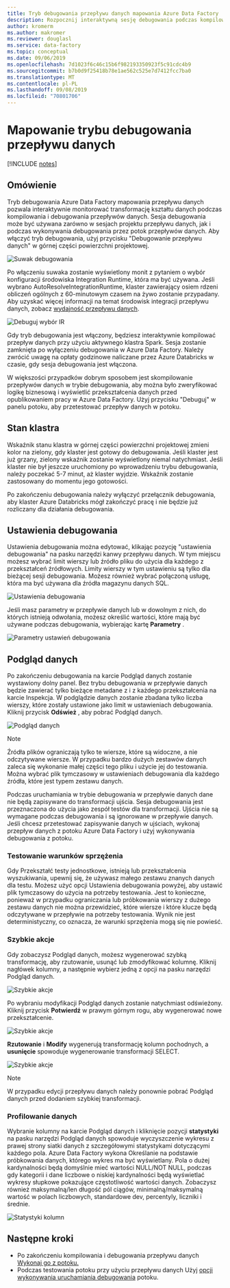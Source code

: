 ```yaml
---
title: Tryb debugowania przepływu danych mapowania Azure Data Factory
description: Rozpocznij interaktywną sesję debugowania podczas kompilowania przepływów danych
author: kromerm
ms.author: makromer
ms.reviewer: douglasl
ms.service: data-factory
ms.topic: conceptual
ms.date: 09/06/2019
ms.openlocfilehash: 7d1023f6c46c15b6f982193350923f5c91cdc4b9
ms.sourcegitcommit: b7b0d9f25418b78e1ae562c525e7d7412fcc7ba0
ms.translationtype: MT
ms.contentlocale: pl-PL
ms.lasthandoff: 09/08/2019
ms.locfileid: "70801706"
---
```

# <a name="mapping-data-flow-debug-mode"></a>Mapowanie trybu debugowania przepływu danych

[!INCLUDE [notes](../../includes/data-factory-data-flow-preview.md)]

## <a name="overview"></a>Omówienie

Tryb debugowania Azure Data Factory mapowania przepływu danych pozwala interaktywnie monitorować transformację kształtu danych podczas kompilowania i debugowania przepływów danych. Sesja debugowania może być używana zarówno w sesjach projektu przepływu danych, jak i podczas wykonywania debugowania przez potok przepływów danych. Aby włączyć tryb debugowania, użyj przycisku "Debugowanie przepływu danych" w górnej części powierzchni projektowej.

![Suwak debugowania](media/data-flow/debugbutton.png "Suwak debugowania")

Po włączeniu suwaka zostanie wyświetlony monit z pytaniem o wybór konfiguracji środowiska Integration Runtime, która ma być używana. Jeśli wybrano AutoResolveIntegrationRuntime, klaster zawierający osiem rdzeni obliczeń ogólnych z 60-minutowym czasem na żywo zostanie przypadany. Aby uzyskać więcej informacji na temat środowisk integracji przepływu danych, zobacz [wydajność przepływu danych](concepts-data-flow-performance.md#increase-size-of-your-compute-engine-in-azure-integration-runtime).

![Debuguj wybór IR](media/data-flow/debugbutton2.png "Debuguj wybór IR")

Gdy tryb debugowania jest włączony, będziesz interaktywnie kompilować przepływ danych przy użyciu aktywnego klastra Spark. Sesja zostanie zamknięta po wyłączeniu debugowania w Azure Data Factory. Należy zwrócić uwagę na opłaty godzinowe naliczane przez Azure Databricks w czasie, gdy sesja debugowania jest włączona.

W większości przypadków dobrym sposobem jest skompilowanie przepływów danych w trybie debugowania, aby można było zweryfikować logikę biznesową i wyświetlić przekształcenia danych przed opublikowaniem pracy w Azure Data Factory. Użyj przycisku "Debuguj" w panelu potoku, aby przetestować przepływ danych w potoku.

## <a name="cluster-status"></a>Stan klastra

Wskaźnik stanu klastra w górnej części powierzchni projektowej zmieni kolor na zielony, gdy klaster jest gotowy do debugowania. Jeśli klaster jest już grzany, zielony wskaźnik zostanie wyświetlony niemal natychmiast. Jeśli klaster nie był jeszcze uruchomiony po wprowadzeniu trybu debugowania, należy poczekać 5-7 minut, aż klaster wyjdzie. Wskaźnik zostanie zastosowany do momentu jego gotowości.

Po zakończeniu debugowania należy wyłączyć przełącznik debugowania, aby klaster Azure Databricks mógł zakończyć pracę i nie będzie już rozliczany dla działania debugowania.

## <a name="debug-settings"></a>Ustawienia debugowania

Ustawienia debugowania można edytować, klikając pozycję "ustawienia debugowania" na pasku narzędzi kanwy przepływu danych. W tym miejscu możesz wybrać limit wierszy lub źródło pliku do użycia dla każdego z przekształceń źródłowych. Limity wierszy w tym ustawieniu są tylko dla bieżącej sesji debugowania. Możesz również wybrać połączoną usługę, która ma być używana dla źródła magazynu danych SQL. 

![Ustawienia debugowania](media/data-flow/debug-settings.png "Ustawienia debugowania")

Jeśli masz parametry w przepływie danych lub w dowolnym z nich, do których istnieją odwołania, możesz określić wartości, które mają być używane podczas debugowania, wybierając kartę **Parametry** .

![Parametry ustawień debugowania](media/data-flow/debug-settings2.png "Parametry ustawień debugowania")

## <a name="data-preview"></a>Podgląd danych

Po zakończeniu debugowania na karcie Podgląd danych zostanie wystawiony dolny panel. Bez trybu debugowania w przepływie danych będzie zawierać tylko bieżące metadane z i z każdego przekształcenia na karcie Inspekcja. W podglądzie danych zostanie zbadana tylko liczba wierszy, które zostały ustawione jako limit w ustawieniach debugowania. Kliknij przycisk **Odśwież** , aby pobrać Podgląd danych.

![Podgląd danych](media/data-flow/datapreview.png "Podgląd danych")

> [!NOTE]
> Źródła plików ograniczają tylko te wiersze, które są widoczne, a nie odczytywane wiersze. W przypadku bardzo dużych zestawów danych zaleca się wykonanie małej części tego pliku i użycie jej do testowania. Można wybrać plik tymczasowy w ustawieniach debugowania dla każdego źródła, które jest typem zestawu danych.

Podczas uruchamiania w trybie debugowania w przepływie danych dane nie będą zapisywane do transformacji ujścia. Sesja debugowania jest przeznaczona do użycia jako zespół testów dla transformacji. Ujścia nie są wymagane podczas debugowania i są ignorowane w przepływie danych. Jeśli chcesz przetestować zapisywanie danych w ujściach, wykonaj przepływ danych z potoku Azure Data Factory i użyj wykonywania debugowania z potoku.

### <a name="testing-join-conditions"></a>Testowanie warunków sprzężenia

Gdy Przekształć testy jednostkowe, istnieją lub przekształcenia wyszukiwania, upewnij się, że używasz małego zestawu znanych danych dla testu. Możesz użyć opcji Ustawienia debugowania powyżej, aby ustawić plik tymczasowy do użycia na potrzeby testowania. Jest to konieczne, ponieważ w przypadku ograniczania lub próbkowania wierszy z dużego zestawu danych nie można przewidzieć, które wiersze i które klucze będą odczytywane w przepływie na potrzeby testowania. Wynik nie jest deterministyczny, co oznacza, że warunki sprzężenia mogą się nie powieść.

### <a name="quick-actions"></a>Szybkie akcje

Gdy zobaczysz Podgląd danych, możesz wygenerować szybką transformację, aby rzutowanie, usunąć lub zmodyfikować kolumnę. Kliknij nagłówek kolumny, a następnie wybierz jedną z opcji na pasku narzędzi Podgląd danych.

![Szybkie akcje](media/data-flow/quick-actions1.png "Szybkie akcje")

Po wybraniu modyfikacji Podgląd danych zostanie natychmiast odświeżony. Kliknij przycisk **Potwierdź** w prawym górnym rogu, aby wygenerować nowe przekształcenie.

![Szybkie akcje](media/data-flow/quick-actions2.png "Szybkie akcje")

**Rzutowanie** i **Modify** wygenerują transformację kolumn pochodnych, a **usunięcie** spowoduje wygenerowanie transformacji SELECT.

![Szybkie akcje](media/data-flow/quick-actions3.png "Szybkie akcje")

> [!NOTE]
> W przypadku edycji przepływu danych należy ponownie pobrać Podgląd danych przed dodaniem szybkiej transformacji.

### <a name="data-profiling"></a>Profilowanie danych

Wybranie kolumny na karcie Podgląd danych i kliknięcie pozycji **statystyki** na pasku narzędzi Podgląd danych spowoduje wyczyszczenie wykresu z prawej strony siatki danych z szczegółowymi statystykami dotyczącymi każdego pola. Azure Data Factory wykona Określanie na podstawie próbkowania danych, którego wykres ma być wyświetlany. Pola o dużej kardynalności będą domyślnie mieć wartości NULL/NOT NULL, podczas gdy kategorii i dane liczbowe o niskiej kardynalności będą wyświetlać wykresy słupkowe pokazujące częstotliwość wartości danych. Zobaczysz również maksymalną/len długość pól ciągów, minimalną/maksymalną wartość w polach liczbowych, standardowe dev, percentyly, liczniki i średnie.

![Statystyki kolumn](media/data-flow/stats.png "Statystyki kolumn")

## <a name="next-steps"></a>Następne kroki

* Po zakończeniu kompilowania i debugowania przepływu danych [Wykonaj go z potoku.](control-flow-execute-data-flow-activity.md)
* Podczas testowania potoku przy użyciu przepływu danych Użyj [opcji wykonywania uruchamiania debugowania](iterative-development-debugging.md) potoku.
